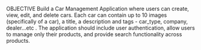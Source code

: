 

OBJECTIVE
Build a Car Management Application where users can create, view, edit, and delete cars. Each car can contain up to 10 images (specifically of a car), a title, a description and tags - car_type, company, dealer...etc . The application should include user authentication, allow users to manage only their products, and provide search functionality across products. 

